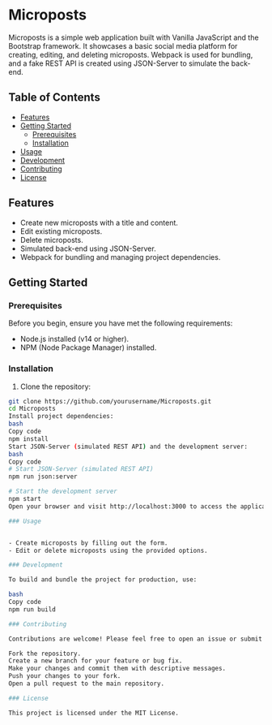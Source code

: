 # Microposts

Microposts is a simple web application built with Vanilla JavaScript and the Bootstrap framework. It showcases a basic social media platform for creating, editing, and deleting microposts. Webpack is used for bundling, and a fake REST API is created using JSON-Server to simulate the back-end.

## Table of Contents

- [Features](#features)
- [Getting Started](#getting-started)
  - [Prerequisites](#prerequisites)
  - [Installation](#installation)
- [Usage](#usage)
- [Development](#development)
- [Contributing](#contributing)
- [License](#license)

## Features

- Create new microposts with a title and content.
- Edit existing microposts.
- Delete microposts.
- Simulated back-end using JSON-Server.
- Webpack for bundling and managing project dependencies.

## Getting Started

### Prerequisites

Before you begin, ensure you have met the following requirements:

- Node.js installed (v14 or higher).
- NPM (Node Package Manager) installed.

### Installation

1. Clone the repository:

```bash
git clone https://github.com/yourusername/Microposts.git
cd Microposts
Install project dependencies:
bash
Copy code
npm install
Start JSON-Server (simulated REST API) and the development server:
bash
Copy code
# Start JSON-Server (simulated REST API)
npm run json:server

# Start the development server
npm start
Open your browser and visit http://localhost:3000 to access the application.

### Usage


- Create microposts by filling out the form.
- Edit or delete microposts using the provided options.

### Development

To build and bundle the project for production, use:

bash
Copy code
npm run build

### Contributing

Contributions are welcome! Please feel free to open an issue or submit a pull request.

Fork the repository.
Create a new branch for your feature or bug fix.
Make your changes and commit them with descriptive messages.
Push your changes to your fork.
Open a pull request to the main repository.

### License

This project is licensed under the MIT License.
